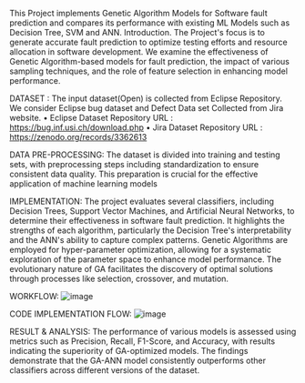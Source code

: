 This Project implements Genetic Algorithm Models for Software fault prediction and compares its performance with existing ML Models such as Decision Tree, SVM and ANN. 
Introduction. The Project's focus is to generate accurate fault prediction to optimize testing efforts and resource allocation in software development. We examine the effectiveness of Genetic Algorithm-based models for fault prediction, the impact of various sampling techniques, and the role of feature selection in enhancing model performance. 

DATASET : 
The input dataset(Open) is collected from Eclipse Repository. We consider Eclipse bug dataset and Defect Data set Collected from Jira website.
• Eclipse Dataset Repository URL : https://bug.inf.usi.ch/download.php
• Jira Dataset Repository URL : https://zenodo.org/records/3362613

DATA PRE-PROCESSING: 
The dataset is divided into training and testing sets, with preprocessing steps including standardization to ensure consistent data quality. This preparation is crucial for the effective application of machine learning models

IMPLEMENTATION:
The project evaluates several classifiers, including Decision Trees, Support Vector Machines, and Artificial Neural Networks, to determine their effectiveness in software fault prediction. It highlights the strengths of each algorithm, particularly the Decision Tree's interpretability and the ANN's ability to capture complex patterns. Genetic Algorithms are employed for hyper-parameter optimization, allowing for a systematic exploration of the parameter space to enhance model performance. The evolutionary nature of GA facilitates the discovery of optimal solutions through processes like selection, crossover, and mutation.

WORKFLOW:
![image](https://github.com/user-attachments/assets/cd4be2d6-2627-408e-919d-efeaa3e8665f)

CODE IMPLEMENTATION FLOW:
![image](https://github.com/user-attachments/assets/baaaf659-965b-4f3e-ad66-e1364e8f6b7d)

RESULT & ANALYSIS:
The performance of various models is assessed using metrics such as Precision, Recall, F1-Score, and Accuracy, with results indicating the superiority of GA-optimized models. The findings demonstrate that the GA-ANN model consistently outperforms other classifiers across different versions of the dataset.
